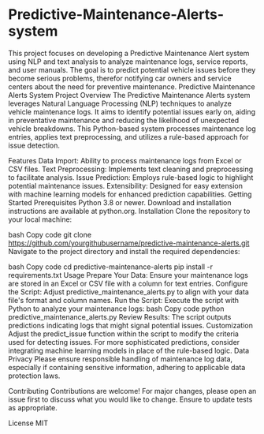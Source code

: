 # Predictive-Maintenance-Alerts-system
This project focuses on developing a Predictive Maintenance Alert system using NLP and text analysis to analyze maintenance logs, service reports, and user manuals. The goal is to predict potential vehicle issues before they become serious problems, therefor notifying car owners and service centers about the need for preventive maintenance.
Predictive Maintenance Alerts System
Project Overview
The Predictive Maintenance Alerts system leverages Natural Language Processing (NLP) techniques to analyze vehicle maintenance logs. It aims to identify potential issues early on, aiding in preventative maintenance and reducing the likelihood of unexpected vehicle breakdowns. This Python-based system processes maintenance log entries, applies text preprocessing, and utilizes a rule-based approach for issue detection.

Features
Data Import: Ability to process maintenance logs from Excel or CSV files.
Text Preprocessing: Implements text cleaning and preprocessing to facilitate analysis.
Issue Prediction: Employs rule-based logic to highlight potential maintenance issues.
Extensibility: Designed for easy extension with machine learning models for enhanced prediction capabilities.
Getting Started
Prerequisites
Python 3.8 or newer. Download and installation instructions are available at python.org.
Installation
Clone the repository to your local machine:

bash
Copy code
git clone https://github.com/yourgithubusername/predictive-maintenance-alerts.git
Navigate to the project directory and install the required dependencies:

bash
Copy code
cd predictive-maintenance-alerts
pip install -r requirements.txt
Usage
Prepare Your Data: Ensure your maintenance logs are stored in an Excel or CSV file with a column for text entries.
Configure the Script: Adjust predictive_maintenance_alerts.py to align with your data file's format and column names.
Run the Script: Execute the script with Python to analyze your maintenance logs:
bash
Copy code
python predictive_maintenance_alerts.py
Review Results: The script outputs predictions indicating logs that might signal potential issues.
Customization
Adjust the predict_issue function within the script to modify the criteria used for detecting issues.
For more sophisticated predictions, consider integrating machine learning models in place of the rule-based logic.
Data Privacy
Please ensure responsible handling of maintenance log data, especially if containing sensitive information, adhering to applicable data protection laws.

Contributing
Contributions are welcome! For major changes, please open an issue first to discuss what you would like to change. Ensure to update tests as appropriate.

License
MIT
